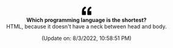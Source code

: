 <p align="center">
<img width="25px" src="./assets/quote.png">
<br/>
<strong align="center">Which programming language is the shortest?</strong>
<br/>
<span align="center">HTML, because it doesn&#39;t have a neck between head and body.</span>
</p>

<p align="center">(Update on: 8/3/2022, 10:58:51 PM)</p>